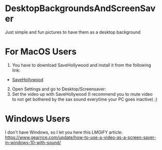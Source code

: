 # DesktopBackgroundsAndScreenSaver
Just simple and fun pictures to have them as a desktop background

# For MacOS Users
1. You have to download SaveHollywood and install it from the following link:
  - [SaveHollywood](http://s.sudre.free.fr/Software/SaveHollywood/about.html)
2. Open Settings and go to Desktop/Screensaver:
3. Set the video up with SaveHollywood (I recommend you to mute video to not get bothered by the sax sound everytime your PC goes inactive) ;)

# Windows Users
 I don't have Windows, so I let you here this LMGIFY article: https://www.gearrice.com/update/how-to-use-a-video-as-a-screen-saver-in-windows-10-with-sound/
